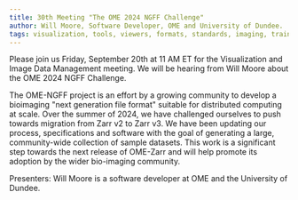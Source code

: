 ```yaml
---
title: 30th Meeting "The OME 2024 NGFF Challenge"
author: Will Moore, Software Developer, OME and University of Dundee.
tags: visualization, tools, viewers, formats, standards, imaging, training
---
```


Please join us Friday, September 20th at 11 AM ET for the Visualization and Image Data Management meeting. We will be hearing from Will Moore about the OME 2024 NGFF Challenge.

The OME-NGFF project is an effort by a growing community to develop a bioimaging "next generation file format" suitable for distributed computing at scale. Over the summer of 2024, we have challenged ourselves to push towards migration from Zarr v2 to Zarr v3. We have been updating our process, specifications and software with the goal of generating a large, community-wide collection of sample datasets. This work is a significant step towards the next release of OME-Zarr and will help promote its adoption by the wider bio-imaging community.

Presenters: Will Moore is a software developer at OME and the University of Dundee.
